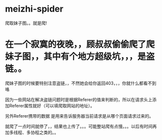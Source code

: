 # meizhi-spider
爬取妹子图。。就是爬!

# 在一个寂寞的夜晚，，顾叔叔偷偷爬了爬妹子图，，其中有个地方超级坑，，，是盗链。。


爬妹子图的时候要特别注意盗链，，不然她会给你返回403，，，你就什么都看不到咯

因为一些网站在解决盗链问题时是根据Referer的值来判断的，所以在请求头上添加Referer属性就好（可以填爬取网站的地址）。

另外Referer携带的数据 是用来告诉服务器当前请求是从哪个页面请求过来的。


就爬了一点时间就停了，，结果也上传了。。。可能整站爬有点慢。。。以后有时间再加多线程、多协程之类的。。
